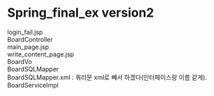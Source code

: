# Spring_final_ex version2

login_fail.jsp <br>
BoardController <br>
main_page.jsp <br>
write_content_page.jsp<br>
BoardVo <br>
BoardSQLMapper <br>
BoardSQLMapper.xml : 쿼리문 xml로 빼서 하겠다(인터페이스랑 이름 같게).<br>
BoardServiceImpl <br>
